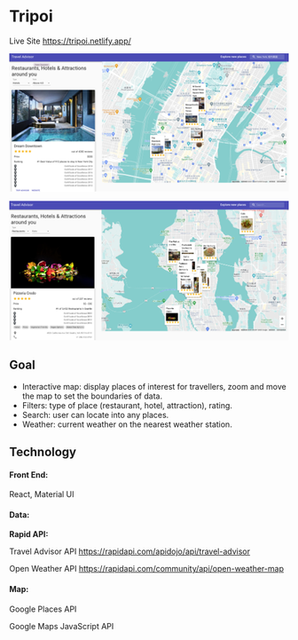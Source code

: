 

# Tripoi

Live Site https://tripoi.netlify.app/

![Screen Shot Restaurant](https://github.com/joyahuang/tripoi/blob/main/introduction/Screen%20Shot%20Hotel.png)

![Screen Shot Hotel](https://github.com/joyahuang/tripoi/blob/main/introduction/Screen%20Shot%20Restaurant.png)



## Goal

- Interactive map: display places of interest for travellers, zoom and move the map to set the boundaries of data.
- Filters: type of place (restaurant, hotel, attraction), rating.
- Search: user can locate into any places.
- Weather: current weather on the nearest weather station.



## Technology

#### Front End:

React, Material UI

#### Data:

**Rapid API:**

Travel Advisor API https://rapidapi.com/apidojo/api/travel-advisor

Open Weather API https://rapidapi.com/community/api/open-weather-map

#### **Map:**

Google Places API

Google Maps JavaScript API





